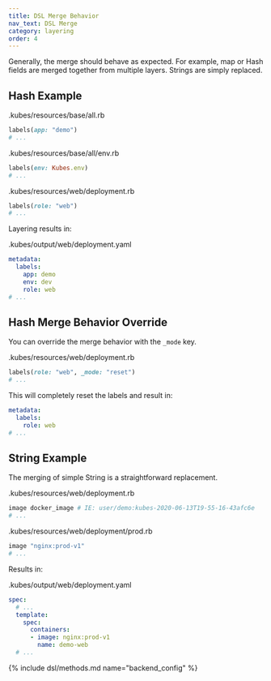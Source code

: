 ```yaml
---
title: DSL Merge Behavior
nav_text: DSL Merge
category: layering
order: 4
---
```


Generally, the merge should behave as expected. For example, map or Hash fields are merged together from multiple layers. Strings are simply replaced.

## Hash Example

.kubes/resources/base/all.rb

```ruby
labels(app: "demo")
# ...
```

.kubes/resources/base/all/env.rb

```ruby
labels(env: Kubes.env)
# ...
```

.kubes/resources/web/deployment.rb

```ruby
labels(role: "web")
# ...
```

Layering results in:

.kubes/output/web/deployment.yaml

```yaml
metadata:
  labels:
    app: demo
    env: dev
    role: web
# ...
```

## Hash Merge Behavior Override

You can override the merge behavior with the `_mode` key.

.kubes/resources/web/deployment.rb

```ruby
labels(role: "web", _mode: "reset")
# ...
```

This will completely reset the labels and result in:

```yaml
metadata:
  labels:
    role: web
# ...
```

## String Example

The merging of simple String is a straightforward replacement.

.kubes/resources/web/deployment.rb

```ruby
image docker_image # IE: user/demo:kubes-2020-06-13T19-55-16-43afc6e
# ...
```

.kubes/resources/web/deployment/prod.rb

```ruby
image "nginx:prod-v1"
# ...
```

Results in:

.kubes/output/web/deployment.yaml

```yaml
spec:
  # ...
  template:
    spec:
      containers:
      - image: nginx:prod-v1
        name: demo-web
  # ...
```

{% include dsl/methods.md name="backend_config" %}
